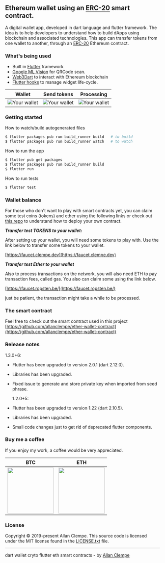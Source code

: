 ## Ethereum wallet using an [ERC-20](https://en.wikipedia.org/wiki/ERC-20) smart contract.

A digital wallet app, developed in dart language and flutter framework. The idea is to help developers to understand how to build dApps using blockchain and associated technologies. This app can transfer tokens from one wallet to another, through an [ERC-20](https://en.wikipedia.org/wiki/ERC-20) Ethereum contract.

### What's being used

- Built in [Flutter](https://flutter.dev/docs/get-started/install) framework
- [Google ML Vision](https://firebase.google.com/docs/ml-kit) for QRCode scan.
- [Web3Dart](https://github.com/simolus3/web3dart) to interact with Ethereum blockchain
- [Flutter hooks](https://github.com/rrousselGit/flutter_hooks) to manage widget life-cycle.

|                              Wallet                              |                              Send tokens                              |                                Processing                                |
| :--------------------------------------------------------------: | :-------------------------------------------------------------------: | :----------------------------------------------------------------------: |
| ![Your wallet](https://faucet.clempe.dev/images/your-wallet.jpg) | ![Your wallet](https://faucet.clempe.dev/images/transfer-address.jpg) | ![Your wallet](https://faucet.clempe.dev/images/transfer-processing.jpg) |

### Getting started

How to watch/build autogenerated files

```bash
$ flutter packages pub run build_runner build   # to build
$ flutter packages pub run build_runner watch   # to watch
```

How to run the app

```bash
$ flutter pub get packages
$ flutter packages pub run build_runner build
$ flutter run
```

How to run tests

```bash
$ flutter test
```

### Wallet balance

For those who don't want to play with smart contracts yet, you can claim some test coins (tokens) and ether using the following links or check out [this repo](https://github.com/allanclempe/ether-wallet-contract) to understand how to deploy your own contract.

**_Transfer test TOKENS to your wallet:_**

After setting up your wallet, you will need some tokens to play with. Use the link below to transfer some tokens to your wallet.

[https://faucet.clempe.dev](https://faucet.clempe.dev)

**_Transfer test Ether to your wallet_**

Also to process transactions on the network, you will also need ETH to pay transaction fees, called gas. You also can claim some using the link below.

[https://faucet.ropsten.be/](https://faucet.ropsten.be/)

just be patient, the transaction might take a while to be processed.

### The smart contract

Feel free to check out the smart contract used in this project [https://github.com/allanclempe/ether-wallet-contract](https://github.com/allanclempe/ether-wallet-contract)

### Release notes

1.3.0+6:

- Flutter has been upgraded to version 2.0.1 (dart 2.12.0).
- Libraries has been upgraded.
- Fixed issue to generate and store private key when imported from seed phrase.

  1.2.0+5:

- Flutter has been upgraded to version 1.22 (dart 2.10.5).
- Libraries has been upgraded.
- Small code changes just to get rid of deprecated flutter components.

### Buy me a coffee

If you enjoy my work, a coffee would be very appreciated.

|                                    BTC                                     |                                     ETH                                      |
| :------------------------------------------------------------------------: | :--------------------------------------------------------------------------: |
| <img src="https://faucet.clempe.dev/images/btc-address.png" width="150" /> | <img src="https://faucet.clempe.dev/images/eth-address.png"  width="150"  /> |

### License

Copyright © 2019-present Allan Clempe. This source code is licensed under the MIT license found in the [LICENSE.txt](https://github.com/allanclempe/ether-wallet-flutter/blob/master/LICENSE.txt) file.

---

dart wallet cryto flutter eth smart contracts - by [Allan Clempe](https://twitter.com/aclempe)
